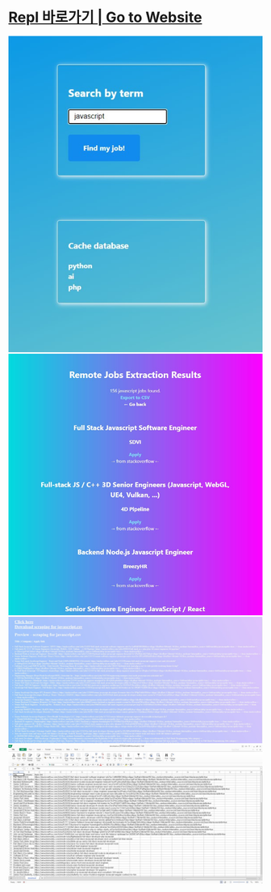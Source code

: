 # [Repl 바로가기 | Go to Website](https://replit.com/@clomia/Job-Scanner#main.py)
![](https://github.com/clomia/Job-Scanner/blob/master/screenshot/1.jpg?raw=true)
![](https://github.com/clomia/Job-Scanner/blob/master/screenshot/2.jpg?raw=true)
![](https://github.com/clomia/Job-Scanner/blob/master/screenshot/3.jpg?raw=true)
![](https://github.com/clomia/Job-Scanner/blob/master/screenshot/4.jpg?raw=true)
